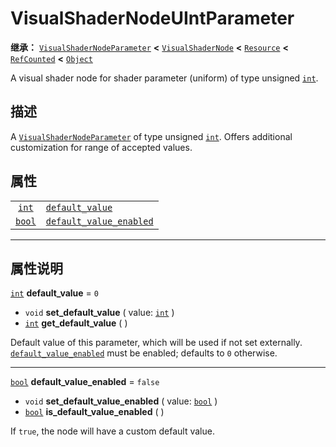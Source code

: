 <!-- ⚠ 请勿编辑本文件 ⚠ -->
<!-- 本文档使用脚本从 WeDot 引擎源码仓库生成。 -->
<!-- 生成脚本：https://github.com/WeDot-Engine/WeDot/tree/4.3/doc/tools/make_md.py； -->
<!-- 原文件：https://github.com/WeDot-Engine/WeDot/tree/4.3/doc/classes/VisualShaderNodeUIntParameter.xml。 -->

<div id="_class_visualshadernodeuintparameter"></div>

# VisualShaderNodeUIntParameter

**继承：** [`VisualShaderNodeParameter`](class_visualshadernodeparameter.md) **<** [`VisualShaderNode`](class_visualshadernode.md) **<** [`Resource`](class_resource.md) **<** [`RefCounted`](class_refcounted.md) **<** [`Object`](class_object.md)

A visual shader node for shader parameter (uniform) of type unsigned [`int`](class_int.md).

## 描述

A [`VisualShaderNodeParameter`](class_visualshadernodeparameter.md) of type unsigned [`int`](class_int.md). Offers additional customization for range of accepted values.

## 属性

|||
|:-:|:--|
| [`int`](class_int.md)   | [`default_value`](class_visualshadernodeuintparameter.md#class_visualshadernodeuintparameter_property_default_value)                 | ``0``     |
| [`bool`](class_bool.md) | [`default_value_enabled`](class_visualshadernodeuintparameter.md#class_visualshadernodeuintparameter_property_default_value_enabled) | ``false`` |

<!-- rst-class:: classref-section-separator -->

---

## 属性说明

<div id="_class_visualshadernodeuintparameter_property_default_value"></div>

[`int`](class_int.md) **default_value** = ``0`` <div id="class_visualshadernodeuintparameter_property_default_value"></div>

- `void` **set_default_value** ( value: [`int`](class_int.md) )
- [`int`](class_int.md) **get_default_value** ( )

Default value of this parameter, which will be used if not set externally. [`default_value_enabled`](class_visualshadernodeuintparameter.md#class_visualshadernodeuintparameter_property_default_value_enabled) must be enabled; defaults to `0` otherwise.

<!-- rst-class:: classref-item-separator -->

---

<div id="_class_visualshadernodeuintparameter_property_default_value_enabled"></div>

[`bool`](class_bool.md) **default_value_enabled** = ``false`` <div id="class_visualshadernodeuintparameter_property_default_value_enabled"></div>

- `void` **set_default_value_enabled** ( value: [`bool`](class_bool.md) )
- [`bool`](class_bool.md) **is_default_value_enabled** ( )

If `true`, the node will have a custom default value.

[^virtual]: 本方法通常需要用户覆盖才能生效。
[^const]: 本方法无副作用，不会修改该实例的任何成员变量。
[^vararg]: 本方法除了能接受在此处描述的参数外，还能够继续接受任意数量的参数。
[^constructor]: 本方法用于构造某个类型。
[^static]: 调用本方法无需实例，可直接使用类名进行调用。
[^operator]: 本方法描述的是使用本类型作为左操作数的有效运算符。
[^bitfield]: 这个值是由下列位标志构成位掩码的整数。
[^void]: 无返回值。
